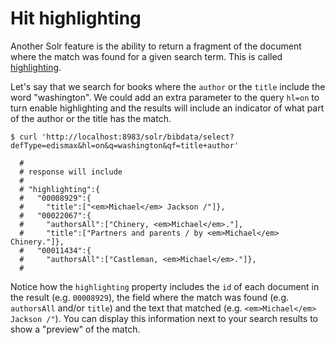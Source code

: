 # Hit highlighting

Another Solr feature is the ability to return a fragment of the document where the match was found for a given search term. This is called [highlighting](https://lucene.apache.org/solr/guide/7_0/highlighting.html
).

Let's say that we search for books where the `author` or the `title` include the word "washington". We could add an extra parameter to the query `hl=on` to turn enable highlighting and the results will include an indicator of what part of the author or the title has the match.

```
$ curl 'http://localhost:8983/solr/bibdata/select?defType=edismax&hl=on&q=washington&qf=title+author'

  #
  # response will include
  #
  # "highlighting":{
  #   "00008929":{
  #     "title":["<em>Michael</em> Jackson /"]},
  #   "00022067":{
  #     "authorsAll":["Chinery, <em>Michael</em>."],
  #     "title":["Partners and parents / by <em>Michael</em> Chinery."]},
  #   "00011434":{
  #     "authorsAll":["Castleman, <em>Michael</em>."]},
  #      
```

Notice how the `highlighting` property includes the `id` of each document in the result (e.g. `00008929`), the field where the match was found (e.g. `authorsAll` and/or `title`) and the text that matched (e.g. `<em>Michael</em> Jackson /"`). You can display this information next to your search results to show a "preview" of the match.
